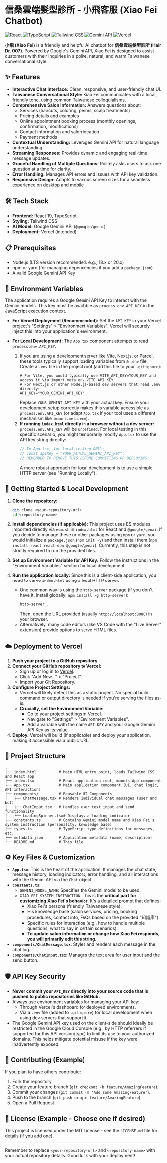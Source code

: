 # 信桑雲端髮型診所 - 小飛客服 (Xiao Fei Chatbot)

[![React](https://img.shields.io/badge/React-19-blue?logo=react)](https://react.dev/)
[![TypeScript](https://img.shields.io/badge/TypeScript-informational?logo=typescript)](https://www.typescriptlang.org/)
[![Tailwind CSS](https://img.shields.io/badge/Tailwind_CSS-social?logo=tailwindcss)](https://tailwindcss.com/)
[![Gemini API](https://img.shields.io/badge/Gemini_API-success?logo=google&logoColor=white)](https://ai.google.dev/docs/gemini_api_overview)
[![Vercel](https://img.shields.io/badge/Deploy_with-Vercel-black?logo=vercel)](https://vercel.com)

**小飛 (Xiao Fei)** is a friendly and helpful AI chatbot for **信桑雲端髮型診所 (Hair Dr. 007)**. Powered by Google's Gemini API, Xiao Fei is designed to assist customers with their inquiries in a polite, natural, and warm Taiwanese conversational style.

## ✨ Features

*   **Interactive Chat Interface:** Clean, responsive, and user-friendly chat UI.
*   **Taiwanese Conversational Style:** Xiao Fei communicates with a local, friendly tone, using common Taiwanese colloquialisms.
*   **Comprehensive Salon Information:** Answers questions about:
    *   Services (haircuts, coloring, perms, scalp treatments)
    *   Pricing details and examples
    *   Online appointment booking process (monthly openings, confirmation, modifications)
    *   Contact information and salon location
    *   Payment methods
*   **Contextual Understanding:** Leverages Gemini API for natural language understanding.
*   **Streaming Responses:** Provides dynamic and engaging real-time message updates.
*   **Graceful Handling of Multiple Questions:** Politely asks users to ask one question at a time for clarity.
*   **Error Handling:** Manages API errors and issues with API key validation.
*   **Responsive Design:** Adapts to various screen sizes for a seamless experience on desktop and mobile.

## 🛠️ Tech Stack

*   **Frontend:** React 19, TypeScript
*   **Styling:** Tailwind CSS
*   **AI Model:** Google Gemini API (`@google/genai`)
*   **Deployment:** Vercel (intended)

## 📋 Prerequisites

*   Node.js (LTS version recommended: e.g., 18.x or 20.x)
*   npm or yarn (for managing dependencies if you add a `package.json`)
*   A valid Google Gemini API Key

## 🔑 Environment Variables

The application requires a Google Gemini API Key to interact with the Gemini models. This key must be available as `process.env.API_KEY` in the JavaScript execution context.

*   **For Vercel Deployment (Recommended):**
    Set the `API_KEY` in your Vercel project's "Settings" > "Environment Variables". Vercel will securely inject this into your application's environment.

*   **For Local Development:**
    The `App.tsx` component attempts to read `process.env.API_KEY`.
    1.  If you are using a development server like Vite, Next.js, or Parcel, these tools typically support loading variables from a `.env` file. Create a `.env` file in the project root (add this file to your `.gitignore`):
        ```env
        # For Vite, you would typically use VITE_API_KEY=YOUR_KEY and access it via import.meta.env.VITE_API_KEY
        # For Next.js or other Node.js-based dev servers that read .env directly:
        API_KEY="YOUR_GEMINI_API_KEY"
        ```
        Replace `YOUR_GEMINI_API_KEY` with your actual key. Ensure your development setup correctly makes this variable accessible as `process.env.API_KEY` (or adapt `App.tsx` if your tool uses a different mechanism like `import.meta.env`).
    2.  **If running `index.html` directly in a browser without a dev server:** `process.env.API_KEY` will be `undefined`. For local testing in this specific scenario, you might temporarily modify `App.tsx` to use the API key string directly:
        ```javascript
        // In App.tsx, for local testing ONLY:
        // const apiKey = "YOUR_ACTUAL_GEMINI_API_KEY";
        // REMEMBER TO REMOVE THIS BEFORE COMMITTING OR DEPLOYING!
        ```
        A more robust approach for local development is to use a simple HTTP server (see "Running Locally").

## 🚀 Getting Started & Local Development

1.  **Clone the repository:**
    ```bash
    git clone <your-repository-url>
    cd <repository-name>
    ```

2.  **Install dependencies (if applicable):**
    This project uses ES modules imported directly via `esm.sh` in `index.html` for React and `@google/genai`. If you decide to manage these or other packages using `npm` or `yarn`, you would initialize a `package.json` (`npm init -y`) and then install them (`npm install react react-dom @google/genai`). Currently, this step is not strictly required to run the provided files.

3.  **Set up Environment Variable for API Key:**
    Follow the instructions in the "Environment Variables" section for local development.

4.  **Run the application locally:**
    Since this is a client-side application, you need to serve `index.html` using a local HTTP server.
    *   One common way is using the `http-server` package (if you don't have it, install globally: `npm install -g http-server`):
        ```bash
        http-server .
        ```
        Then, open the URL provided (usually `http://localhost:8080`) in your browser.
    *   Alternatively, many code editors (like VS Code with the "Live Server" extension) provide options to serve HTML files.

## ☁️ Deployment to Vercel

1.  **Push your project to a GitHub repository.**
2.  **Connect your GitHub repository to Vercel:**
    *   Sign up or log in to [Vercel](https://vercel.com/).
    *   Click "Add New..." > "Project".
    *   Import your Git Repository.
3.  **Configure Project Settings:**
    *   Vercel will likely detect this as a static project. No special build command or output directory is needed if you're serving the files as-is.
    *   **Crucially, set the Environment Variable:**
        *   Go to your project settings in Vercel.
        *   Navigate to "Settings" > "Environment Variables".
        *   Add a variable with the name `API_KEY` and your Google Gemini API Key as its value.
4.  **Deploy.** Vercel will build (if applicable) and deploy your application, making it accessible via a public URL.

## 📁 Project Structure

```
.
├── index.html          # Main HTML entry point, loads Tailwind CSS and React app
├── index.tsx           # React application root, mounts App component
├── App.tsx             # Main application component (UI, chat logic, API interaction)
├── components/         # Reusable UI Components
│   ├── ChatMessage.tsx # Renders individual chat messages (user and bot)
│   ├── ChatInput.tsx   # Handles user text input and send functionality
│   └── LoadingSpinner.tsx# Displays a loading indicator
├── constants.ts        # Contains Gemini model name and Xiao Fei's system instruction (personality, knowledge base)
├── types.ts            # TypeScript type definitions for messages, etc.
├── metadata.json       # Application metadata (name, description)
└── README.md           # This file
```

## ⚙️ Key Files & Customization

*   **`App.tsx`**: This is the heart of the application. It manages the chat state, message history, loading indicators, error handling, and all interactions with the Gemini API via the `Chat` object.
*   **`constants.ts`**:
    *   `GEMINI_MODEL_NAME`: Specifies the Gemini model to be used.
    *   `XIAO_FEI_SYSTEM_INSTRUCTION`: This is the **critical part for customizing Xiao Fei's behavior**. It's a detailed prompt that defines:
        *   Xiao Fei's persona (friendly, Taiwanese style).
        *   His knowledge base (salon services, pricing, booking procedures, contact info, FAQs based on the provided "知識庫").
        *   Specific rules for interaction (e.g., how to handle multiple questions, what to say in certain scenarios).
        *   **To update salon information or change how Xiao Fei responds, you will primarily edit this string.**
*   **`components/ChatMessage.tsx`**: Styles and renders each message in the chat log.
*   **`components/ChatInput.tsx`**: Manages the text area for user input and the send button.

## 🛡️ API Key Security

*   **Never commit your `API_KEY` directly into your source code that is pushed to public repositories like GitHub.**
*   Always use environment variables for managing your API key:
    *   Through Vercel's dashboard for deployed environments.
    *   Via a `.env` file (added to `.gitignore`) for local development when using dev servers that support it.
*   The Google Gemini API key used on the client-side should ideally be restricted in the Google Cloud Console (e.g., by HTTP referrers if supported for this API version/type) to limit its use to your authorized domains. This helps mitigate potential misuse if the key were inadvertently exposed.

## 🤝 Contributing (Example)

If you plan to have others contribute:

1.  Fork the repository.
2.  Create your feature branch (`git checkout -b feature/AmazingFeature`).
3.  Commit your changes (`git commit -m 'Add some AmazingFeature'`).
4.  Push to the branch (`git push origin feature/AmazingFeature`).
5.  Open a Pull Request.

## 📄 License (Example - Choose one if desired)

This project is licensed under the MIT License - see the `LICENSE.md` file for details (if you add one).

---

Remember to replace `<your-repository-url>` and `<repository-name>` with your actual repository details. Good luck with your deployment!
